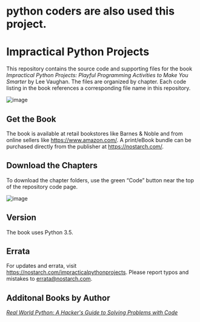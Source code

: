 # python coders are also used this project. 
# Impractical Python Projects

 This repository contains the source code and supporting files for the book *Impractical Python Projects: Playful Programming Activities to Make You Smarter* by Lee Vaughan. The files are organized by chapter. Each code listing in the book references a corresponding file name in this repository.

![image](https://user-images.githubusercontent.com/31315095/86491992-2382a380-bd32-11ea-82c2-e26febc82187.png)           

## Get the Book
The book is available at retail bookstores like Barnes & Noble and from online sellers like https://www.amazon.com/. 
A print/eBook bundle can be purchased directly from the publisher at https://nostarch.com/.

## Download the Chapters
To download the chapter folders, use the green “Code” button near the top of the repository code page.

![image](https://user-images.githubusercontent.com/31315095/86492104-9c81fb00-bd32-11ea-97d0-96efd5863c49.png)

## Version
The book uses Python 3.5.

## Errata
For updates and errata, visit https://nostarch.com/impracticalpythonprojects. Please report typos and mistakes to errata@nostarch.com.

## Additonal Books by Author
[*Real World Python: A Hacker's Guide to Solving Problems with Code*](https://nostarch.com/real-world-python)
